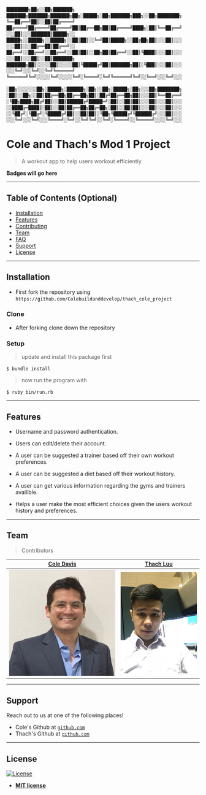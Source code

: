     ████████╗██╗░░██╗███████╗  ███████╗███████╗███████╗██╗░█████╗░██╗███████╗███╗░░██╗████████╗
    ╚══██╔══╝██║░░██║██╔════╝  ██╔════╝██╔════╝██╔════╝██║██╔══██╗██║██╔════╝████╗░██║╚══██╔══╝
    ░░░██║░░░███████║█████╗░░  █████╗░░█████╗░░█████╗░░██║██║░░╚═╝██║█████╗░░██╔██╗██║░░░██║░░░
    ░░░██║░░░██╔══██║██╔══╝░░  ██╔══╝░░██╔══╝░░██╔══╝░░██║██║░░██╗██║██╔══╝░░██║╚████║░░░██║░░░
    ░░░██║░░░██║░░██║███████╗  ███████╗██║░░░░░██║░░░░░██║╚█████╔╝██║███████╗██║░╚███║░░░██║░░░
    ░░░╚═╝░░░╚═╝░░╚═╝╚══════╝  ╚══════╝╚═╝░░░░░╚═╝░░░░░╚═╝░╚════╝░╚═╝╚══════╝╚═╝░░╚══╝░░░╚═╝░░░
    
    ░██╗░░░░░░░██╗░█████╗░██████╗░██╗░░██╗░█████╗░██╗░░░██╗████████╗
    ░██║░░██╗░░██║██╔══██╗██╔══██╗██║░██╔╝██╔══██╗██║░░░██║╚══██╔══╝
    ░╚██╗████╗██╔╝██║░░██║██████╔╝█████═╝░██║░░██║██║░░░██║░░░██║░░░
    ░░████╔═████║░██║░░██║██╔══██╗██╔═██╗░██║░░██║██║░░░██║░░░██║░░░
    ░░╚██╔╝░╚██╔╝░╚█████╔╝██║░░██║██║░╚██╗╚█████╔╝╚██████╔╝░░░██║░░░
    ░░░╚═╝░░░╚═╝░░░╚════╝░╚═╝░░╚═╝╚═╝░░╚═╝░╚════╝░░╚═════╝░░░░╚═╝░░░

# Cole and Thach's Mod 1 Project

> A workout app to help users workout efficiently

**Badges will go here**

---

## Table of Contents (Optional)

- [Installation](#installation)
- [Features](#features)
- [Contributing](#contributing)
- [Team](#team)
- [FAQ](#faq)
- [Support](#support)
- [License](#license)

---

## Installation

- First fork the repository using `https://github.com/Colebuildanddevelop/thach_cole_project`

### Clone

- After forking clone down the repository

### Setup

> update and install this package first

```shell
$ bundle install
```

> now run the program with

```shell
$ ruby bin/run.rb
```

---

## Features

- Username and password authentication.

- Users can edit/delete their account.

- A user can be suggested a trainer based off their own workout preferences.

- A user can be suggested a diet based off their workout history.

- A user can get various information regarding the gyms and trainers availible.

- Helps a user make the most efficient choices given the users workout history and preferences.

---

## Team

> Contributors

| <a href="https://github.com/Colebuildanddevelop" target="_blank">**Cole Davis**</a> | <a href="https://github.com/tedluu" target="_blank">**Thach Luu**</a>
| :---: |:---:
| [![FVCproductions](./imgs/cole.jpeg)](http://fvcproductions.com) | [![FVCproductions](./imgs/thach.jpg)](http://fvcproductions.com)

---

## Support

Reach out to us at one of the following places!

- Cole's Github at <a href="https://github.com/Colebuildanddevelop" target="_blank">`github.com`</a>
- Thach's Github at <a href="https://github.com/tedluu" target="_blank">`github.com`</a>

---

## License

[![License](http://img.shields.io/:license-mit-blue.svg?style=flat-square)](http://badges.mit-license.org)

- **[MIT license](http://opensource.org/licenses/mit-license.php)**
